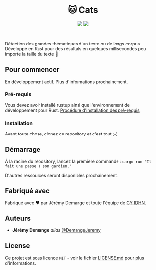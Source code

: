 <h1 align="center">🐱 Cats</h1>

<p align="center">
  <img src="https://forthebadge.com/images/badges/made-with-rust.svg"/>
  <img src="https://forthebadge.com/images/badges/built-with-love.svg"/>
</p>
<br/>

Détection des grandes thématiques d'un texte ou de longs corpus. Développé en Rust pour des résultats en quelques millisecondes peu importe la taille du texte 🚀

## Pour commencer

En développement actif. Plus d'informations prochainement.

### Pré-requis

Vous devez avoir installé rustup ainsi que l'environnement de développement pour Rust. [Procédure d'installation des pré-requis](https://doc.rust-lang.org/book/ch01-01-installation.html) 

### Installation

Avant toute chose, clonez ce repository et c'est tout ;-)

## Démarrage

À la racine du repository, lancez la première commande : ``cargo run "Il fait une passe à son gardien."``

D'autres ressources seront disponibles prochainement.

## Fabriqué avec

Fabriqué avec ❤️ par Jérémy Demange et toute l'équipe de [CY IDHN](https://cyidhn.cyu.fr/).

## Auteurs

* **Jérémy Demange** _alias_ [@DemangeJeremy](https://github.com/demangejeremy)

## License

Ce projet est sous licence ``MIT`` - voir le fichier [LICENSE.md](LICENSE) pour plus d'informations.

